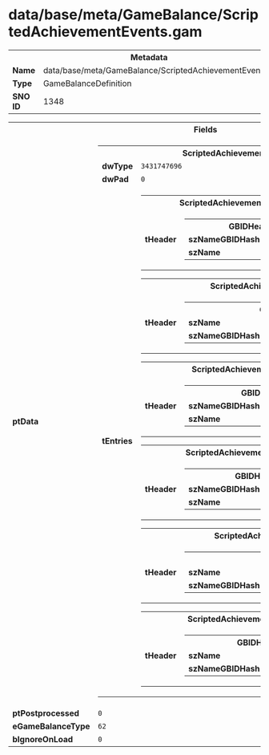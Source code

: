 <h1>data/base/meta/GameBalance/ScriptedAchievementEvents.gam</h1><table><tr><th colspan="100%">Metadata</th></tr><tr><td><b>Name</b></td><td>data/base/meta/GameBalance/ScriptedAchievementEvents.gam</td></tr><tr><td><b>Type</b></td><td>GameBalanceDefinition</td></tr><tr><td><b>SNO ID</b></td><td>1348</td></tr></table>

<table><tr><th colspan="100%">Fields</th></tr><tr><td><b>ptData</b></td><td><table><tr><th colspan="100%">ScriptedAchievementEvent_Table</th></tr><tr><td><b>dwType</b></td><td><code>3431747696</code></td></tr><tr><td><b>dwPad</b></td><td><code>0</code></td></tr><tr><td><b>tEntries</b></td><td><table><tr><th colspan="100%">ScriptedAchievementEvent</th></tr><tr><td><b>tHeader</b></td><td><table><tr><th colspan="100%">GBIDHeader</th></tr><tr><td><b>szNameGBIDHash</b></td><td><code>3184775150</code></td></tr><tr><td><b>szName</b></td><td><code>ExampleEvent</code></td></tr></table>

</td></tr></table>


<table><tr><th colspan="100%">ScriptedAchievementEvent</th></tr><tr><td><b>tHeader</b></td><td><table><tr><th colspan="100%">GBIDHeader</th></tr><tr><td><b>szName</b></td><td><code>NecromancerSkeletonSummoned</code></td></tr><tr><td><b>szNameGBIDHash</b></td><td><code>3943614010</code></td></tr></table>

</td></tr></table>


<table><tr><th colspan="100%">ScriptedAchievementEvent</th></tr><tr><td><b>tHeader</b></td><td><table><tr><th colspan="100%">GBIDHeader</th></tr><tr><td><b>szNameGBIDHash</b></td><td><code>1000220269</code></td></tr><tr><td><b>szName</b></td><td><code>HatredsChosenEvent</code></td></tr></table>

</td></tr></table>


<table><tr><th colspan="100%">ScriptedAchievementEvent</th></tr><tr><td><b>tHeader</b></td><td><table><tr><th colspan="100%">GBIDHeader</th></tr><tr><td><b>szNameGBIDHash</b></td><td><code>3463273192</code></td></tr><tr><td><b>szName</b></td><td><code>WellWisherEvent</code></td></tr></table>

</td></tr></table>


<table><tr><th colspan="100%">ScriptedAchievementEvent</th></tr><tr><td><b>tHeader</b></td><td><table><tr><th colspan="100%">GBIDHeader</th></tr><tr><td><b>szName</b></td><td><code>InternetGameRoom_FounderEvent</code></td></tr><tr><td><b>szNameGBIDHash</b></td><td><code>739647156</code></td></tr></table>

</td></tr></table>


<table><tr><th colspan="100%">ScriptedAchievementEvent</th></tr><tr><td><b>tHeader</b></td><td><table><tr><th colspan="100%">GBIDHeader</th></tr><tr><td><b>szName</b></td><td><code>BountyMetaTurnIn</code></td></tr><tr><td><b>szNameGBIDHash</b></td><td><code>3690158856</code></td></tr></table>

</td></tr></table>


</td></tr></table>


</td></tr><tr><td><b>ptPostprocessed</b></td><td><code>0</code></td></tr><tr><td><b>eGameBalanceType</b></td><td><code>62</code></td></tr><tr><td><b>bIgnoreOnLoad</b></td><td><code>0</code></td></tr></table>

